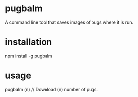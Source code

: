 # pugbalm
A command line tool that saves images of pugs where it is run.

# installation
npm install -g pugbalm

# usage
pugbalm (n) // Download (n) number of pugs.
